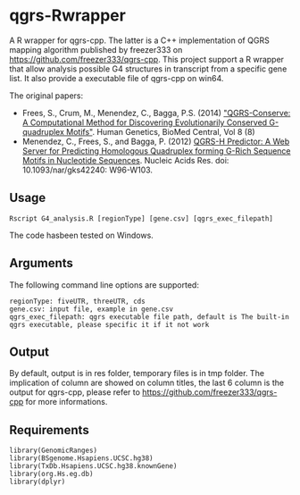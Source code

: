# qgrs-Rwrapper
A R wrapper for qgrs-cpp. The latter is a C++ implementation of QGRS mapping algorithm published by freezer333 on https://github.com/freezer333/qgrs-cpp. This project support a R wrapper that allow analysis possible G4 structures in transcript from a specific gene list. It also provide a executable file of qgrs-cpp on win64.

The original papers:

- Frees, S., Crum, M., Menendez, C., Bagga, P.S. (2014) ["QGRS-Conserve: A Computational Method for Discovering Evolutionarily Conserved G-quadruplex Motifs"](https://humgenomics.biomedcentral.com/articles/10.1186/1479-7364-8-8). Human Genetics, BioMed Central, Vol 8 (8)
- Menendez, C., Frees, S., and Bagga, P. (2012) [QGRS-H Predictor: A Web Server for Predicting Homologous Quadruplex forming G-Rich Sequence Motifs in Nucleotide Sequences](https://academic.oup.com/nar/article/40/W1/W96/1074452/QGRS-H-Predictor-a-web-server-for-predicting). Nucleic Acids Res. doi: 10.1093/nar/gks42240: W96-W103.

## Usage

```
Rscript G4_analysis.R [regionType] [gene.csv] [qgrs_exec_filepath]
```

The code hasbeen tested on Windows.

## Arguments

The following command line options are supported:

```
regionType: fiveUTR, threeUTR, cds
gene.csv: input file, example in gene.csv
qgrs_exec_filepath: qgrs executable file path, default is The built-in qgrs executable, please specific it if it not work
```

## Output
By default, output is in res folder, temporary files is in tmp folder. The implication of column are showed on column titles, the last 6 column is the output for qgrs-cpp, please refer to https://github.com/freezer333/qgrs-cpp for more informations.


## Requirements
```
library(GenomicRanges)
library(BSgenome.Hsapiens.UCSC.hg38)
library(TxDb.Hsapiens.UCSC.hg38.knownGene)
library(org.Hs.eg.db)
library(dplyr)
```

